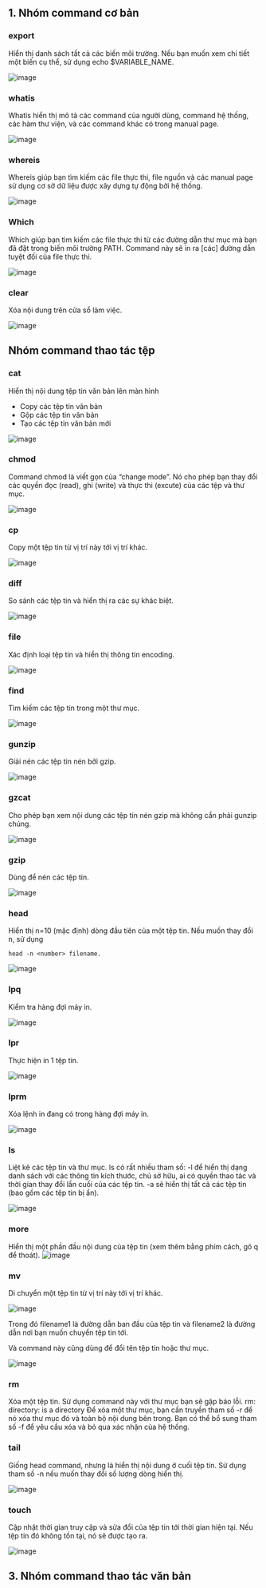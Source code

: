 ## 1. Nhóm command cơ bản
### export
Hiển thị danh sách tất cả các biến môi trường. Nếu bạn muốn xem chi tiết một biến cụ thể, sử dụng echo $VARIABLE_NAME.

![image](https://user-images.githubusercontent.com/111716161/188342922-503a9604-b267-480a-b103-e8de8b942608.png)

### whatis
Whatis hiển thị mô tả các command của người dùng, command hệ thống, các hàm thư viện, và các command khác có trong manual page.

![image](https://user-images.githubusercontent.com/111716161/188342999-f96d04ed-eb10-46ea-9f71-80eb93deaa31.png)

### whereis
Whereis giúp bạn tìm kiếm các file thực thi, file nguồn và các manual page sử dụng cơ sở dữ liệu được xây dựng tự động bởi hệ thống.

![image](https://user-images.githubusercontent.com/111716161/188343032-8e0a0ab5-7b97-4556-8a60-4a5308365dd4.png)

### Which
Which giúp bạn tìm kiếm các file thực thi từ các đường dẫn thư mục mà bạn đã đặt trong biến môi trường PATH. Command này sẽ in ra [các] đường dẫn tuyệt đối của file thực thi.

![image](https://user-images.githubusercontent.com/111716161/188343076-5e3d1b9d-588e-4444-aca6-3675810a68bf.png)

### clear
Xóa nội dung trên cửa sổ làm việc.

![image](https://user-images.githubusercontent.com/111716161/188343119-04360feb-c552-4fa3-9a3c-122b91211bc2.png)

## Nhóm command thao tác tệp

### cat

Hiển thị nội dung tệp tin văn bản lên màn hình
- Copy các tệp tin văn bản
- Gộp các tệp tin văn bản
- Tạo các tệp tin văn bản mới

![image](https://user-images.githubusercontent.com/111716161/188343264-175efed4-a592-4848-986a-66cf0d482360.png)

### chmod
Command chmod là viết gọn của “change mode”. Nó cho phép bạn thay đổi các quyền đọc (read), ghi (write) và thực thi (excute) của các tệp và thư mục. 

![image](https://user-images.githubusercontent.com/111716161/188343423-b1db68fb-b281-46ea-90eb-1343943fecb6.png)

### cp
Copy một tệp tin từ vị trí này tới vị trí khác.

![image](https://user-images.githubusercontent.com/111716161/188343470-e175864b-06c8-4536-8360-702ab8accfa7.png)

### diff
So sánh các tệp tin và hiển thị ra các sự khác biệt.

![image](https://user-images.githubusercontent.com/111716161/188343506-292a98f6-1067-40bb-ad91-8a2d8c24bc53.png)

### file
Xác định loại tệp tin và hiển thị thông tin encoding.

![image](https://user-images.githubusercontent.com/111716161/188343644-f3c1ccbd-8fe3-4d40-8e97-bb2d25cf1afe.png)

### find
Tìm kiếm các tệp tin trong một thư mục.

![image](https://user-images.githubusercontent.com/111716161/188343782-43be8876-5593-4988-94d4-0154ca193389.png)

### gunzip
Giải nén các tệp tin nén bởi gzip.

![image](https://user-images.githubusercontent.com/111716161/188343870-19f9d616-548a-4f9c-9cc2-6171b9265fac.png)

### gzcat
Cho phép bạn xem nội dung các tệp tin nén gzip mà không cần phải gunzip chúng.

![image](https://user-images.githubusercontent.com/111716161/188343902-d8dc8b77-6cfe-4410-9554-5b193752e449.png)

### gzip
Dùng để nén các tệp tin.

![image](https://user-images.githubusercontent.com/111716161/188343961-14bdb0a6-5d48-42f3-9258-d8c8cfb35930.png)

### head
Hiển thị n=10 (mặc định) dòng đầu tiên của một tệp tin. Nếu muốn thay đổi n, sử dụng 
```
head -n <number> filename.
```
![image](https://user-images.githubusercontent.com/111716161/188344006-723c0f1c-6cb5-4f37-a387-cd227f93f3f4.png)

### lpq
Kiểm tra hàng đợi máy in.

![image](https://user-images.githubusercontent.com/111716161/188344155-8de68a86-ce5f-4588-9f77-3a42e90c2f66.png)

### lpr
Thực hiện in 1 tệp tin.

![image](https://user-images.githubusercontent.com/111716161/188344185-eb0c9266-ba99-4117-8d5c-44310a3578a6.png)

### lprm
Xóa lệnh in đang có trong hàng đợi máy in.

![image](https://user-images.githubusercontent.com/111716161/188344225-c2199506-291e-414f-b9b8-32de4c338638.png)

### ls
Liệt kê các tệp tin và thư mục. ls có rất nhiều tham số: -l để hiển thị dạng danh sách với các thông tin kích thước, chủ sở hữu, ai có quyền thao tác và thời gian thay đổi lần cuối của các tệp tin. -a sẽ hiển thị tất cả các tệp tin (bao gồm các tệp tin bị ẩn).

![image](https://user-images.githubusercontent.com/111716161/188344300-a7b1923b-d41c-4381-96b8-1ea3c95ba747.png)

### more
Hiển thị một phần đầu nội dung của tệp tin (xem thêm bằng phím cách, gõ q để thoát).
![image](https://user-images.githubusercontent.com/111716161/188344343-b1cbd447-ee45-4dd2-8614-c0ab1550e8fb.png)

### mv
Di chuyển một tệp tin từ vị trí này tới vị trí khác.

![image](https://user-images.githubusercontent.com/111716161/188344399-bab083cd-3f3a-4bc9-b891-b82dc081d343.png)

Trong đó filename1 là đường dẫn ban đầu của tệp tin và filename2 là đường dẫn nơi bạn muốn chuyển tệp tin tới.

Và command này cũng dùng để đổi tên tệp tin hoặc thư mục.

![image](https://user-images.githubusercontent.com/111716161/188344425-6bc96d23-51ed-4c4b-859f-45a18310c27a.png)

### rm
Xóa một tệp tin. Sử dụng command này với thư mục bạn sẽ gặp báo lỗi.
rm: directory: is a directory
Để xóa một thư mục, bạn cần truyền tham số -r để nó xóa thư mục đó và toàn bộ nội dung bên trong. Bạn có thể bổ sung tham số -f để yêu cầu xóa và bỏ qua xác nhận của hệ thống.

### tail

Giống head command, nhưng là hiển thị nội dung ở cuối tệp tin. Sử dụng tham số -n nếu muốn thay đổi số lượng dòng hiển thị.

![image](https://user-images.githubusercontent.com/111716161/188344496-dc55005c-5e40-470c-80af-94db794e1010.png)

### touch
Cập nhật thời gian truy cập và sửa đổi của tệp tin tới thời gian hiện tại. Nếu tệp tin đó không tồn tại, nó sẽ được tạo ra.

![image](https://user-images.githubusercontent.com/111716161/188344538-c860864c-0747-42ee-bfae-544b25ff1785.png)

## 3. Nhóm command thao tác văn bản

